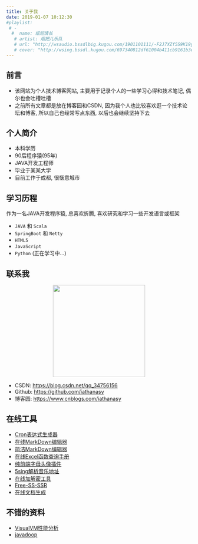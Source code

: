 ```yaml
---
title: 关于我
date: 2019-01-07 10:12:30
#playlist:
 # -
  #  name: 纸短情长
   # artist: 烟把儿乐队
   # url: "http://wsaudio.bssdlbig.kugou.com/1901101111/-F2J7XZf5S9K19yktDnPcw/1547176284/bss/extname/wsaudio/f12c21698119de686ee4731142862da2.mp3"
   # cover: "http://wsing.bssdl.kugou.com/697340812df61004b411cb9161b3e367.jpg_188x188.jpg?param=130y130"
---
```

## 前言
- 该网站为个人技术博客网站, 主要用于记录个人的一些学习心得和技术笔记, 偶尔也会吐槽吐槽
- 之前所有文章都是放在博客园和CSDN, 因为我个人也比较喜欢逛一个技术论坛和博客, 所以自己也经常写点东西, 以后也会继续坚持下去

## 个人简介

- 本科学历
- 90后程序猿(95年)
- JAVA开发工程师
- 毕业于某某大学
- 目前工作于成都, 很惬意城市


## 学习历程
作为一名JAVA开发程序猿, 总喜欢折腾, 喜欢研究和学习一些开发语言或框架

- `JAVA` 和 `Scala`
- `SpringBoot` 和 `Netty`
- `HTML5`
- `JavaScript`
- `Python` (正在学习中...)



## 联系我
[^_^]:
    看不见我

[>_<]:
    看不见我

[>_>]:
	还是看不见我
<div style="text-align: center">
	<img src="/images/head.jpg" width="250" height="250">
</div>

- CSDN: https://blog.csdn.net/qq_34756156
- Github: https://github.com/iathanasy
- 博客园: https://www.cnblogs.com/iathanasy

## 在线工具

- [Cron表达式生成器](https://iathanasy.github.io/html/cron)
- [在线MarkDown编辑器](https://iathanasy.github.io/html/markdown)
- [简洁MarkDown编辑器](https://iathanasy.github.io/html/simplemde-markdown-editor)
- [在线Excel函数查询手册](https://iathanasy.github.io/html/excel)
- [纯前端字母头像插件](https://iathanasy.github.io/html/avatar)
- [5sing解析音乐地址](https://www.huyahaha.com/index/sing5)
- [在线加解密工具](http://tool.oschina.net/encrypt?type=2)
- [Free-SS-SSR](https://dxxzst.github.io/Free-SS-SSR)
- [在线文档生成](https://www.vuepress.cn/)


## 不错的资料

- [VisualVM性能分析](https://www.cnblogs.com/wade-xu/p/4369094.html)
- [javadoop](https://www.javadoop.com)